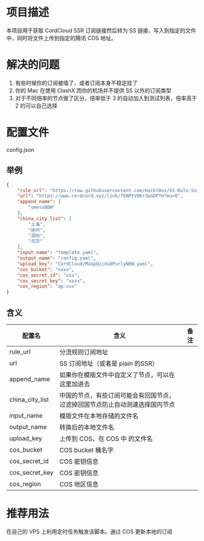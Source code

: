 # 项目描述
本项目用于获取 CordCloud SSR 订阅链接然后转为 SS 链接，写入到指定的文件中，同时将文件上传到指定的腾讯 COS 地址。

# 解决的问题
1. 有些时候你的订阅被墙了，或者订阅本身不稳定挂了
2. 你的 Mac 在使用 ClashX 而你的机场并不提供 SS 以外的订阅类型
3. 对于不同倍率的节点做了区分，倍率低于 3 的自动加入到测试列表，倍率高于 2 的可以自己选择

# 配置文件
config.json

## 举例
```json
{
    "rule_url": "https://raw.githubusercontent.com/Hackl0us/SS-Rule-Snippet/master/LAZY_RULES/clash.yaml",
    "url": "https://www.cordcord.xyz/link/f6NPtV0Kr3woDPTm?mu=0",
    "append_name": [
        "vmessBDW"
    ],
    "china_city_list": [
        "上海",
        "徐州",
        "深圳",
        "北京"
    ],
    "input_name": "template.yaml",
    "output_name": "config.yaml",
    "upload_key": "CordCloud/MuGpOzidudPurlyNEW.yaml",
    "cos_bucket": "xxxx",
    "cos_secret_id": "xxx",
    "cos_secret_key": "xxxx",
    "cos_region": "ap-xxx"
}
```

## 含义

| 配置名          | 含义                                                         | 备注 |
| --------------- | ------------------------------------------------------------ | ---- |
| rule_url        | 分流规则订阅地址                                             |      |
| url             | SS 订阅地址（或者是 plain 的SSR）                            |      |
| append_name     | 如果你在模版文件中自定义了节点，可以在这里加进去             |      |
| china_city_list | 中国的节点，有些订阅可能会有回国节点，过滤掉回国节点防止自动测速选择国内节点 |      |
| input_name      | 模版文件在本地存储的文件名                                   |      |
| output_name     | 转换后的本地文件名                                           |      |
| upload_key      | 上传到 COS，在 COS 中 的文件名                               |      |
| cos_bucket      | COS bucket 桶名字                                            |      |
| cos_secret_id   | COS 密钥信息                                                 |      |
| cos_secret_key  | COS 密钥信息                                                 |      |
| cos_region      | COS 地区信息                                                 |      |

# 推荐用法
在自己的 VPS 上利用定时任务触发该脚本。通过 COS 更新本地的订阅
